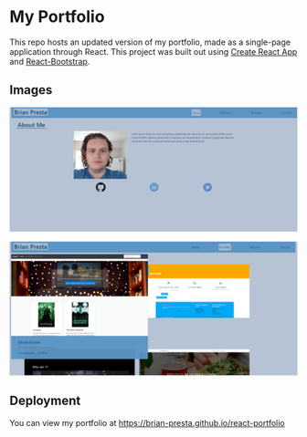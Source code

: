 # My Portfolio
This repo hosts an updated version of my portfolio, made as a single-page application through React. This project was built out using [Create React App](https://github.com/facebook/create-react-app) and [React-Bootstrap](https://react-bootstrap.github.io/).

## Images
![about page](./readme-images/about.PNG?raw=true "about page")

![portfolio page](./readme-images/portfolio.PNG?raw=true "portfolio page")

## Deployment
You can view my portfolio at https://brian-presta.github.io/react-portfolio 